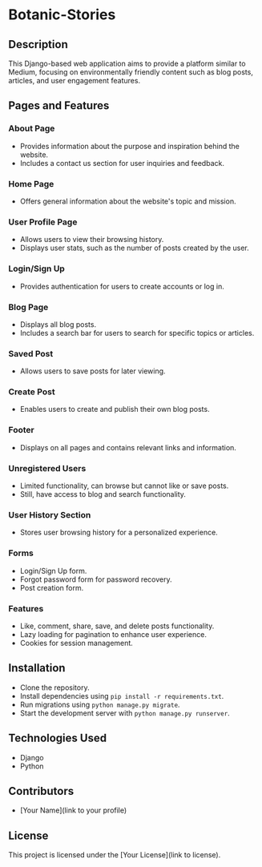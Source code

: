 # Botanic-Stories

## Description
This Django-based web application aims to provide a platform similar to Medium, focusing on environmentally friendly content such as blog posts, articles, and user engagement features.

## Pages and Features

### About Page
- Provides information about the purpose and inspiration behind the website.
- Includes a contact us section for user inquiries and feedback.

### Home Page
- Offers general information about the website's topic and mission.

### User Profile Page
- Allows users to view their browsing history.
- Displays user stats, such as the number of posts created by the user.

### Login/Sign Up
- Provides authentication for users to create accounts or log in.

### Blog Page
- Displays all blog posts.
- Includes a search bar for users to search for specific topics or articles.

### Saved Post
- Allows users to save posts for later viewing.

### Create Post
- Enables users to create and publish their own blog posts.

### Footer
- Displays on all pages and contains relevant links and information.

### Unregistered Users
- Limited functionality, can browse but cannot like or save posts.
- Still, have access to blog and search functionality.

### User History Section
- Stores user browsing history for a personalized experience.

### Forms
- Login/Sign Up form.
- Forgot password form for password recovery.
- Post creation form.

### Features
- Like, comment, share, save, and delete posts functionality.
- Lazy loading for pagination to enhance user experience.
- Cookies for session management.

## Installation
- Clone the repository.
- Install dependencies using `pip install -r requirements.txt`.
- Run migrations using `python manage.py migrate`.
- Start the development server with `python manage.py runserver`.

## Technologies Used
- Django
- Python

## Contributors
- [Your Name](link to your profile)

## License
This project is licensed under the [Your License](link to license).
